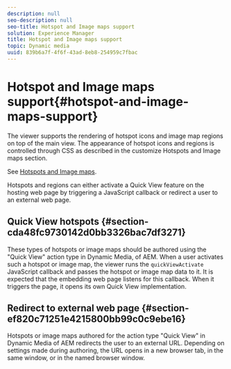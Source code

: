 ```yaml
---
description: null
seo-description: null
seo-title: Hotspot and Image maps support
solution: Experience Manager
title: Hotspot and Image maps support
topic: Dynamic media
uuid: 839b6a7f-4f6f-43ad-8eb8-254959c7fbac
---
```


# Hotspot and Image maps support{#hotspot-and-image-maps-support}

The viewer supports the rendering of hotspot icons and image map regions on top of the main view. The appearance of hotspot icons and regions is controlled through CSS as described in the customize Hotspots and Image maps section.

See [Hotspots and Image maps](../../c-html5-aem-asset-viewers/c-html5-aem-carousel/c-html5-aem-carousel-customizingviewer/r-html5-aem-carousel-customize-hotspots-imagemaps.md#reference-2ac3cc414ef2467390bf53145f1d8d74).

Hotspots and regions can either activate a Quick View feature on the hosting web page by triggering a JavaScript callback or redirect a user to an external web page.

## Quick View hotspots {#section-cda48fc9730142d0bb3326bac7df3271}

These types of hotspots or image maps should be authored using the "Quick View" action type in Dynamic Media, of AEM. When a user activates such a hotspot or image map, the viewer runs the `quickViewActivate` JavaScript callback and passes the hotspot or image map data to it. It is expected that the embedding web page listens for this callback. When it triggers the page, it opens its own Quick View implementation.

## Redirect to external web page {#section-ef820c71251e4215800bb99c0c9ebe16}

Hotspots or image maps authored for the action type "Quick View" in Dynamic Media of AEM redirects the user to an external URL. Depending on settings made during authoring, the URL opens in a new browser tab, in the same window, or in the named browser window. 
